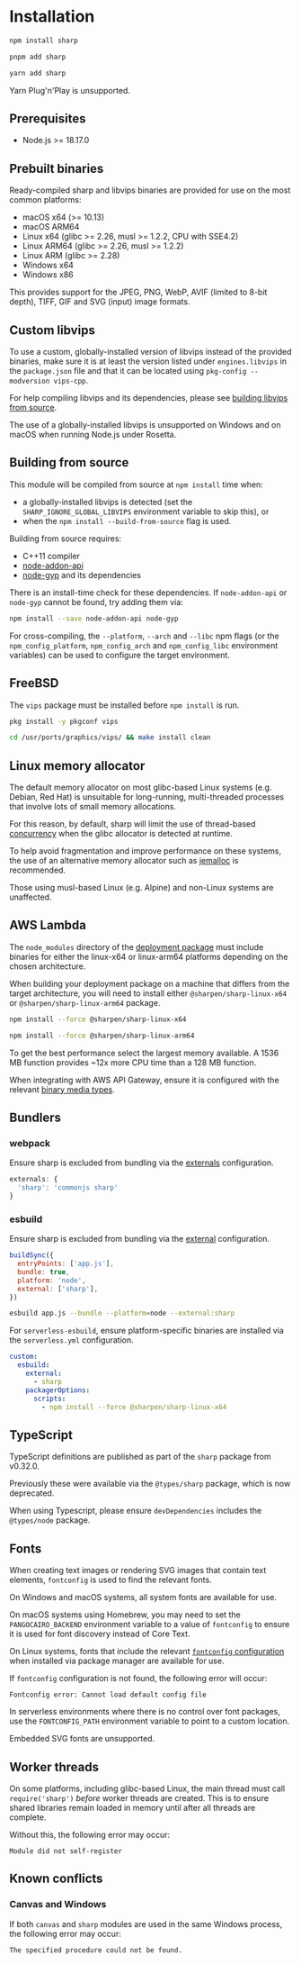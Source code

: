 # Installation

```sh
npm install sharp
```

```sh
pnpm add sharp
```

```sh
yarn add sharp
```

Yarn Plug'n'Play is unsupported.

## Prerequisites

* Node.js >= 18.17.0

## Prebuilt binaries

Ready-compiled sharp and libvips binaries are provided for use on the most common platforms:

* macOS x64 (>= 10.13)
* macOS ARM64
* Linux x64 (glibc >= 2.26, musl >= 1.2.2, CPU with SSE4.2)
* Linux ARM64 (glibc >= 2.26, musl >= 1.2.2)
* Linux ARM (glibc >= 2.28)
* Windows x64
* Windows x86

This provides support for the
JPEG, PNG, WebP, AVIF (limited to 8-bit depth), TIFF, GIF and SVG (input) image formats.

## Custom libvips

To use a custom, globally-installed version of libvips instead of the provided binaries,
make sure it is at least the version listed under `engines.libvips` in the `package.json` file
and that it can be located using `pkg-config --modversion vips-cpp`.

For help compiling libvips and its dependencies, please see
[building libvips from source](https://www.libvips.org/install.html#building-libvips-from-source).

The use of a globally-installed libvips is unsupported on Windows
and on macOS when running Node.js under Rosetta.

## Building from source

This module will be compiled from source at `npm install` time when:

* a globally-installed libvips is detected (set the `SHARP_IGNORE_GLOBAL_LIBVIPS` environment variable to skip this), or
* when the `npm install --build-from-source` flag is used.

Building from source requires:

* C++11 compiler
* [node-addon-api](https://www.npmjs.com/package/node-addon-api)
* [node-gyp](https://github.com/nodejs/node-gyp#installation) and its dependencies

There is an install-time check for these dependencies.
If `node-addon-api` or `node-gyp` cannot be found, try adding them via:

```sh
npm install --save node-addon-api node-gyp
```

For cross-compiling, the `--platform`, `--arch` and `--libc` npm flags
(or the `npm_config_platform`, `npm_config_arch` and `npm_config_libc` environment variables)
can be used to configure the target environment.

## FreeBSD

The `vips` package must be installed before `npm install` is run.

```sh
pkg install -y pkgconf vips
```

```sh
cd /usr/ports/graphics/vips/ && make install clean
```

## Linux memory allocator

The default memory allocator on most glibc-based Linux systems
(e.g. Debian, Red Hat) is unsuitable for long-running, multi-threaded
processes that involve lots of small memory allocations.

For this reason, by default, sharp will limit the use of thread-based
[concurrency](api-utility#concurrency) when the glibc allocator is
detected at runtime.

To help avoid fragmentation and improve performance on these systems,
the use of an alternative memory allocator such as
[jemalloc](https://github.com/jemalloc/jemalloc) is recommended.

Those using musl-based Linux (e.g. Alpine) and non-Linux systems are
unaffected.

## AWS Lambda

The `node_modules` directory of the
[deployment package](https://docs.aws.amazon.com/lambda/latest/dg/nodejs-package.html)
must include binaries for either the linux-x64 or linux-arm64 platforms
depending on the chosen architecture.

When building your deployment package on a machine that differs from the target architecture,
you will need to install either `@sharpen/sharp-linux-x64` or `@sharpen/sharp-linux-arm64` package.

```sh
npm install --force @sharpen/sharp-linux-x64
```

```sh
npm install --force @sharpen/sharp-linux-arm64
```

To get the best performance select the largest memory available.
A 1536 MB function provides ~12x more CPU time than a 128 MB function.

When integrating with AWS API Gateway, ensure it is configured with the relevant
[binary media types](https://docs.aws.amazon.com/apigateway/latest/developerguide/api-gateway-payload-encodings.html).

## Bundlers

### webpack

Ensure sharp is excluded from bundling via the
[externals](https://webpack.js.org/configuration/externals/)
configuration.

```js
externals: {
  'sharp': 'commonjs sharp'
}
```

### esbuild

Ensure sharp is excluded from bundling via the
[external](https://esbuild.github.io/api/#external)
configuration.

```js
buildSync({
  entryPoints: ['app.js'],
  bundle: true,
  platform: 'node',
  external: ['sharp'],
})
```

```sh
esbuild app.js --bundle --platform=node --external:sharp
```

For `serverless-esbuild`, ensure platform-specific binaries are installed
via the `serverless.yml` configuration.

```yaml
custom:
  esbuild:
    external:
      - sharp
    packagerOptions:
      scripts:
        - npm install --force @sharpen/sharp-linux-x64
```

## TypeScript

TypeScript definitions are published as part of
the `sharp` package from v0.32.0.

Previously these were available via the `@types/sharp` package,
which is now deprecated.

When using Typescript, please ensure `devDependencies` includes
the `@types/node` package.

## Fonts

When creating text images or rendering SVG images that contain text elements,
`fontconfig` is used to find the relevant fonts.

On Windows and macOS systems, all system fonts are available for use.

On macOS systems using Homebrew, you may need to set the
`PANGOCAIRO_BACKEND` environment variable to a value of `fontconfig`
to ensure it is used for font discovery instead of Core Text.

On Linux systems, fonts that include the relevant
[`fontconfig` configuration](https://www.freedesktop.org/software/fontconfig/fontconfig-user.html)
when installed via package manager are available for use.

If `fontconfig` configuration is not found, the following error will occur:
```
Fontconfig error: Cannot load default config file
```

In serverless environments where there is no control over font packages,
use the `FONTCONFIG_PATH` environment variable to point to a custom location.

Embedded SVG fonts are unsupported.

## Worker threads

On some platforms, including glibc-based Linux,
the main thread must call `require('sharp')`
_before_ worker threads are created.
This is to ensure shared libraries remain loaded in memory
until after all threads are complete.

Without this, the following error may occur:
```
Module did not self-register
```

## Known conflicts

### Canvas and Windows

If both `canvas` and `sharp` modules are used in the same Windows process, the following error may occur:
```
The specified procedure could not be found.
```
